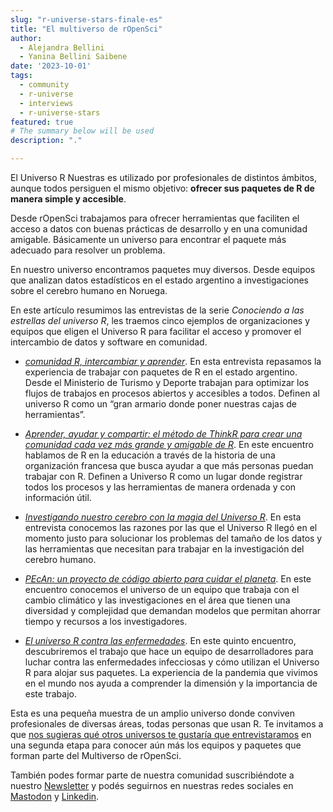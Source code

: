 ```yaml
---
slug: "r-universe-stars-finale-es"
title: "El multiverso de rOpenSci"
author:
  - Alejandra Bellini
  - Yanina Bellini Saibene
date: '2023-10-01'
tags:
  - community
  - r-universe
  - interviews
  - r-universe-stars
featured: true
# The summary below will be used 
description: "."

---
```


El Universo R Nuestras es utilizado por profesionales de distintos ámbitos, aunque todos persiguen el mismo objetivo: __ofrecer sus paquetes de R de manera simple y accesible__.

Desde rOpenSci trabajamos para ofrecer herramientas que faciliten el acceso a datos con buenas prácticas de desarrollo y en una comunidad amigable. Básicamente un universo para encontrar el paquete más adecuado para resolver un problema.

En nuestro universo encontramos paquetes muy diversos. Desde equipos que analizan datos estadísticos en el estado argentino a investigaciones sobre el cerebro humano en Noruega.  

En este artículo resumimos las entrevistas de la serie _Conociendo a las estrellas del universo R_, les traemos cinco ejemplos de organizaciones y equipos que eligen el Universo R para facilitar el acceso y promover el intercambio de datos y software en comunidad.

- _[comunidad R, intercambiar y aprender](/es/blog/2022/11/23/r-universe-stars-1-es/)_. En esta entrevista repasamos la experiencia de trabajar con paquetes de R en el estado argentino. Desde el Ministerio de Turismo y Deporte trabajan para optimizar los flujos de trabajos en procesos abiertos y accesibles a todos. Definen al universo R como un “gran armario donde poner nuestras cajas de herramientas”.

- _[Aprender, ayudar y compartir: el método de ThinkR para crear una comunidad cada vez más grande y amigable de R](es/blog/2023/02/28/r-universe-stars-2-es/)_. En este encuentro hablamos de R en la educación a través de la historia de una organización francesa que busca ayudar a que más personas puedan trabajar con R. Definen a Universo R como un lugar donde registrar todos los procesos y las herramientas de manera ordenada y con información útil.

- _[Investigando nuestro cerebro con la magia del Universo R](/es/blog/2023/03/30/r-universe-stars-3-es/)_. En esta entrevista conocemos las razones por las que el Universo R llegó en el momento justo para solucionar los problemas del tamaño de los datos y las herramientas que necesitan para trabajar en la investigación del cerebro humano.

- _[PEcAn: un proyecto de código abierto para cuidar el planeta](/es/blog/2023/06/06/r-universe-stars-4-es/)_. En este encuentro conocemos el universo de un equipo que trabaja con el cambio climático y las investigaciones en el área que tienen una diversidad y complejidad que demandan modelos que permitan ahorrar tiempo y recursos a los investigadores. 
 

- _[El universo R contra las enfermedades](/es/blog/2023/06/06/r-universe-stars-4-es/)_. En este quinto encuentro, descubriremos el trabajo que hace un equipo de desarrolladores para luchar contra las enfermedades infecciosas y cómo utilizan el Universo R para alojar sus paquetes. La experiencia de la pandemia que vivimos en el mundo nos ayuda a comprender la dimensión y la importancia de este trabajo.


Esta es una pequeña muestra de un amplio universo donde conviven profesionales de diversas áreas, todas personas que usan R. Te invitamos a que [nos sugieras qué otros universos te gustaría que entrevistaramos](mailto:yabellini@ropensci.org) en una segunda etapa para conocer aún más los equipos y paquetes que forman parte del Multiverso de rOpenSci.

También podes formar parte de nuestra comunidad suscribiéndote a nuestro [Newsletter](/news/) y podés seguirnos en nuestras redes sociales en [Mastodon](https://hachyderm.io/@rOpenSci) y [Linkedin](https://www.linkedin.com/company/ropensci/). 
